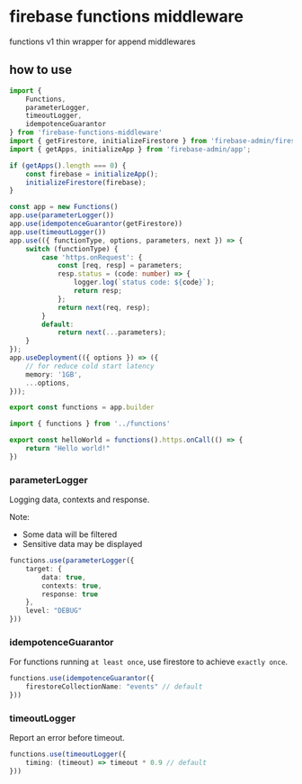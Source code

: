 # firebase functions middleware

functions v1 thin wrapper for append middlewares

## how to use

```ts
import {
    Functions,
    parameterLogger,
    timeoutLogger,
    idempotenceGuarantor
} from 'firebase-functions-middleware'
import { getFirestore, initializeFirestore } from 'firebase-admin/firestore';
import { getApps, initializeApp } from 'firebase-admin/app';

if (getApps().length === 0) {
    const firebase = initializeApp();
    initializeFirestore(firebase);
}

const app = new Functions()
app.use(parameterLogger())
app.use(idempotenceGuarantor(getFirestore))
app.use(timeoutLogger())
app.use(({ functionType, options, parameters, next }) => {
    switch (functionType) {
        case 'https.onRequest': {
            const [req, resp] = parameters;
            resp.status = (code: number) => {
                logger.log(`status code: ${code}`);
                return resp;
            };
            return next(req, resp);
        }
        default:
            return next(...parameters);
    }
});
app.useDeployment(({ options }) => ({
    // for reduce cold start latency
    memory: '1GB',
    ...options,
}));

export const functions = app.builder
```

```ts
import { functions } from '../functions'

export const helloWorld = functions().https.onCall(() => {
    return "Hello world!"
})
```

### parameterLogger

Logging data, contexts and response.

Note:

- Some data will be filtered
- Sensitive data may be displayed

```ts
functions.use(parameterLogger({
    target: {
        data: true,
        contexts: true,
        response: true
    },
    level: "DEBUG"
}))
```

### idempotenceGuarantor

For functions running `at least once`, use firestore to achieve `exactly once`.

```ts
functions.use(idempotenceGuarantor({
    firestoreCollectionName: "events" // default
}))
```

### timeoutLogger

Report an error before timeout.

```ts
functions.use(timeoutLogger({
    timing: (timeout) => timeout * 0.9 // default
}))
```
